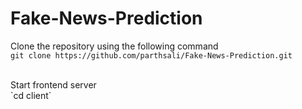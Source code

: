 # Fake-News-Prediction

Clone the repository using the following command <br>
`git clone https://github.com/parthsali/Fake-News-Prediction.git`

<br>
Start frontend server <br>
`cd client`

